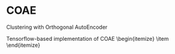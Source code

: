 # COAE
Clustering with Orthogonal AutoEncoder

Tensorflow-based implementation of COAE
\begin{itemize}
\item
\end{itemize}
